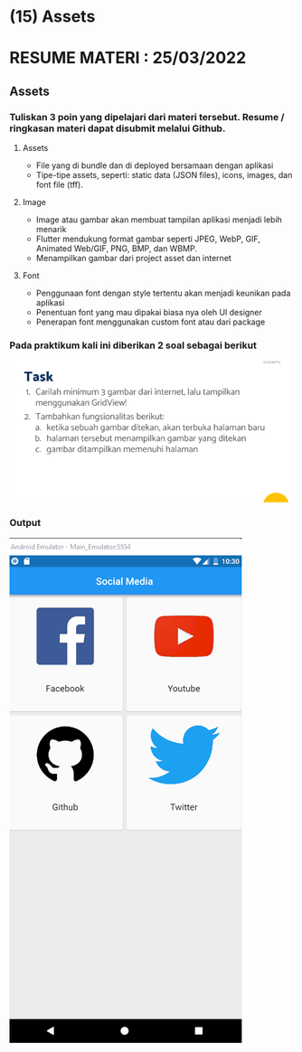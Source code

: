 # (15) Assets

# RESUME MATERI : 25/03/2022

## Assets

### Tuliskan 3 poin yang dipelajari dari materi tersebut. Resume / ringkasan materi dapat disubmit melalui Github.

1. Assets
   - File yang di bundle dan di deployed bersamaan dengan aplikasi
   - Tipe-tipe assets, seperti: static data (JSON files), icons, images, dan font file (tff).

2. Image
   - Image atau gambar akan membuat tampilan aplikasi menjadi lebih menarik
   - Flutter mendukung format gambar seperti JPEG, WebP, GIF, Animated Web/GIF, PNG, BMP, dan WBMP.
   - Menampilkan gambar dari project asset dan internet
  
3. Font
   - Penggunaan font dengan style tertentu akan menjadi keunikan pada aplikasi
   - Penentuan font yang mau dipakai biasa nya oleh Ul designer
   - Penerapan font menggunakan custom font atau dari package
  


### Pada praktikum kali ini diberikan 2 soal sebagai berikut

![Soal](/15_Assets/screenshots/soal.png)


### Output
![Soal](/15_Assets/screenshots/DemoApp.gif)



